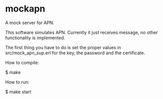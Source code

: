 mockapn
=======

A mock server for APN.

This software simulates APN. Currently it just receives message, no other functionality is implemented.

The first thing you have to do is set the proper values in src/mock_apn_sup.erl for the key, the password and the certificate.

How to compile:

$ make

How to run:

$ make start


